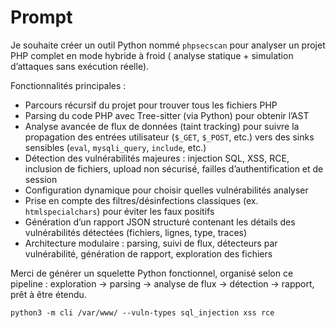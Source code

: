 # Prompt

Je souhaite créer un outil Python nommé `phpsecscan` pour analyser un projet PHP complet en mode hybride à froid (
analyse statique + simulation d’attaques sans exécution réelle).

Fonctionnalités principales :

* Parcours récursif du projet pour trouver tous les fichiers PHP
* Parsing du code PHP avec Tree-sitter (via Python) pour obtenir l’AST
* Analyse avancée de flux de données (taint tracking) pour suivre la propagation des entrées utilisateur (`$_GET`,
  `$_POST`, etc.) vers des sinks sensibles (`eval`, `mysqli_query`, `include`, etc.)
* Détection des vulnérabilités majeures : injection SQL, XSS, RCE, inclusion de fichiers, upload non sécurisé, failles
  d’authentification et de session
* Configuration dynamique pour choisir quelles vulnérabilités analyser
* Prise en compte des filtres/désinfections classiques (ex. `htmlspecialchars`) pour éviter les faux positifs
* Génération d’un rapport JSON structuré contenant les détails des vulnérabilités détectées (fichiers, lignes, type,
  traces)
* Architecture modulaire : parsing, suivi de flux, détecteurs par vulnérabilité, génération de rapport, exploration des
  fichiers

Merci de générer un squelette Python fonctionnel, organisé selon ce pipeline : exploration → parsing → analyse de flux →
détection → rapport, prêt à être étendu.

```
python3 -m cli /var/www/ --vuln-types sql_injection xss rce
```